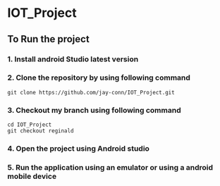 # IOT_Project
## To Run the project
### 1. Install android Studio latest version
### 2. Clone the repository by using following command
```console
git clone https://github.com/jay-conn/IOT_Project.git
```
### 3. Checkout my branch using following command
```console
cd IOT_Project
git checkout reginald
```
### 4. Open the project using Android studio
### 5. Run the application using an emulator or using a android mobile device
